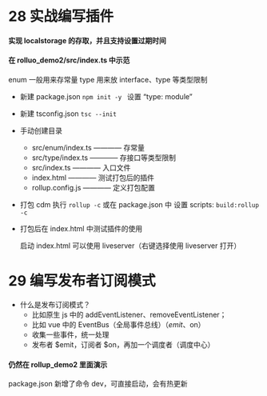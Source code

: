 # 28 实战编写插件

#### 实现 localstorage 的存取，并且支持设置过期时间

#### 在 rolluo_demo2/src/index.ts 中示范

enum 一般用来存常量
type 用来放 interface、type 等类型限制

- 新建 package.json
  `npm init -y `
  设置 “type: module”

- 新建 tsconfig.json
  `tsc --init`

- 手动创建目录

  - src/enum/index.ts ———— 存常量
  - src/type/index.ts ———— 存接口等类型限制
  - src/index.ts ———— 入口文件
  - index.html ———— 测试打包后的插件
  - rollup.config.js ———— 定义打包配置

- 打包
  cdm 执行 `rollup -c`
  或在 package.json 中 设置 scripts: `build:rollup -c`

- 打包后在 index.html 中测试插件的使用

  启动 index.html 可以使用 liveserver（右键选择使用 liveserver 打开）

# 29 编写发布者订阅模式

- 什么是发布订阅模式？
  - 比如原生 js 中的 addEventListener、removeEventListener；
  - 比如 vue 中的 EventBus（全局事件总线）（$emit、$on）
  - 收集一些事件，统一处理
  - 发布者 $emit，订阅者 $on，再加一个调度者（调度中心）

#### 仍然在 rollup_demo2 里面演示

package.json 新增了命令 dev，可直接启动，会有热更新
